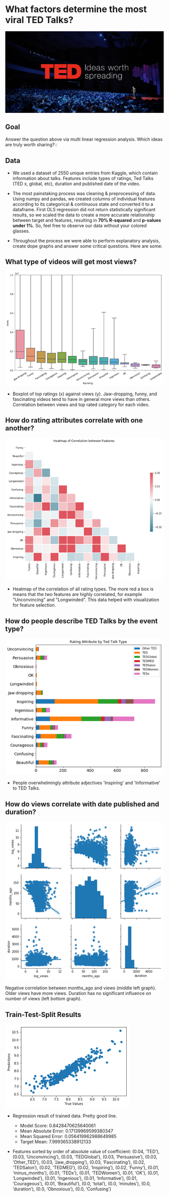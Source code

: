 # What factors determine the most viral TED Talks?

![header](images/AeroLeads-TED_banner-1.png)

## Goal
Answer the question above via multi linear regression analysis. Which ideas are truly worth sharing?:bulb:

## Data
- We used a dataset of 2550 unique entries from Kaggle, which contain information about talks. Features include types of ratings, Ted Talks (TED x, global, etc), duration and published date of the video.

- The most painstaking process was cleaning & preprocessing of data. Using numpy and pandas, we created columns of individual features according to its categorical & continuous state and converted it to a dataframe. First OLS regression did not return statistically significant results, so we scaled the data to create a more accurate relationship between target and features, resulting in __70% R-squared__ and __p-values under 1%__. So, feel free to observe our data without your colored glasses.

- Throughout the process we were able to perform explanatory analysis, create dope graphs and answer some critical questions. Here are some:

## What type of videos will get most views?

![header](images/1.png)

- Boxplot of top ratings (x) against views (y). Jaw-dropping, funny, and fascinating videos tend to have in general more views than others. Correlation between views and top rated category for each video.

## How do rating attributes correlate with one another?

![header](images/4.png)

- Heatmap of the correlation of all rating types. The more red a box is means that the two features are highly correlated, for example "Unconvincing" and "Longwinded". This data helped with visualization for feature selection.

## How do people describe TED Talks by the event type?

![header](images/8.png)

- People overwhelmingly attribute adjectives 'Inspiring' and 'Informative' to TED Talks.

## How do views correlate with date published and duration?

![header](images/5.png)

Negative correlation between months_ago and views (middle left graph). Older views have more views. Duration has no significant influence on number of views (left bottom graph).

## Train-Test-Split Results

![header](images/3.png)

- Regression result of trained data. Pretty good line.
  - Model Score: 0.8428470625640061
  - Mean Absolute Error: 0.17139969599380347
  - Mean Squared Error: 0.056419962988649985
  - Target Mean: 7.999365338912133


- Features sorted by order of absolute value of coefficient:
(0.04, ‘TED’),
(0.03, ‘Unconvincing’),
(0.03, ‘TEDGlobal’),
(0.03, ‘Persuasive’),
(0.03, ‘Other_TED’),
(0.03, ‘Jaw_dropping’),
(0.03, ‘Fascinating’),
(0.02, ‘TEDSalon’),
(0.02, ‘TEDMED’),
(0.02, ‘Inspiring’),
(0.02, ‘Funny’),
(0.01, ‘minus_months’),
(0.01, ‘TEDx’),
(0.01, ‘TEDWomen’),
(0.01, ‘OK’),
(0.01, ‘Longwinded’),
(0.01, ‘Ingenious’),
(0.01, ‘Informative’),
(0.01, ‘Courageous’),
(0.01, ‘Beautiful’),
(0.0, ‘total’),
(0.0, ‘minutes’),
(0.0, ‘duration’),
(0.0, ‘Obnoxious’),
(0.0, ‘Confusing’)
